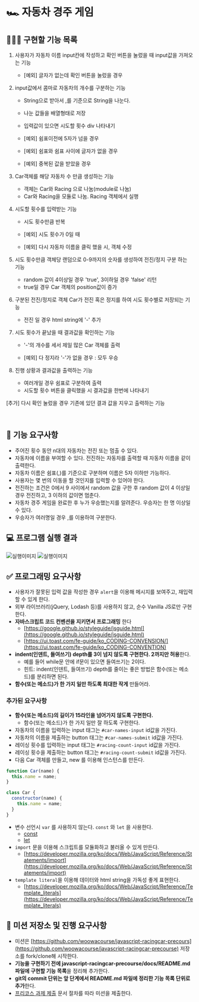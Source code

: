 # 🏎️ 자동차 경주 게임

## 👨🏻‍💻 구현할 기능 목록

1. 사용자가 자동차 이름 input칸에 작성하고 확인 버튼을 눌렀을 때 input값을 가져오는 기능

   - [예외] 글자가 없는데 확인 버튼을 눌렀을 경우

2. input값에서 콤마로 자동차의 개수를 구분하는 기능

   - String으로 받아서 ,를 기준으로 String을 나눈다.
   - 나눈 값들을 배열형태로 저장
   - 입력값이 있으면 시도할 횟수 div 나타내기

   - [예외] 쉼표이전에 5자가 넘을 경우
   - [예외] 쉼표와 쉼표 사이에 글자가 없을 경우
   - [예외] 중복된 값을 받았을 경우

3. Car객체를 해당 자동차 수 만큼 생성하는 기능

   - 객체는 Car와 Racing 으로 나눔(module로 나눔)
   - Car와 Racing을 모듈로 나눔. Racing 객체에서 실행

4. 시도할 횟수를 입력받는 기능

   - 시도 횟수만큼 반복
   - [예외] 시도 횟수가 0일 때

   - [예외] 다시 자동차 이름을 클릭 했을 시, 객체 수정

5. 시도 횟수만큼 객체당 랜덤으로 0-9까지의 숫자를 생성하여 전진/정지 구분 하는 기능

   - random 값이 4이상일 경우 'true', 3이하일 경우 'false' 리턴
   - true일 경우 Car 객체의 position값이 증가

6. 구분된 전진/정지로 객체 Car가 전진 혹은 정지를 하여 시도 횟수별로 저장되는 기능

   - 전진 일 경우 html string에 '-' 추가

7. 시도 횟수가 끝났을 때 결과값을 확인하는 기능

   - '-'의 개수를 세서 제일 많은 Car 객체를 출력

   - [예외] 다 정지라 '-'가 없을 경우 : 모두 우승

8. 진행 상황과 결과값을 출력하는 기능

   - 여러개일 경우 쉼표로 구분하여 출력
   - 시도할 횟수 버튼을 클릭했을 시 결과값을 한번에 나타내기

[추가] 다시 확인 눌렀을 경우 기존에 있던 결과 값을 지우고 출력하는 기능

<br>

## 🎯 기능 요구사항

- 주어진 횟수 동안 n대의 자동차는 전진 또는 멈출 수 있다.
- 자동차에 이름을 부여할 수 있다. 전진하는 자동차를 출력할 때 자동차 이름을 같이 출력한다.
- 자동차 이름은 쉼표(,)를 기준으로 구분하며 이름은 5자 이하만 가능하다.
- 사용자는 몇 번의 이동을 할 것인지를 입력할 수 있어야 한다.
- 전진하는 조건은 0에서 9 사이에서 random 값을 구한 후 random 값이 4 이상일 경우 전진하고, 3 이하의 값이면 멈춘다.
- 자동차 경주 게임을 완료한 후 누가 우승했는지를 알려준다. 우승자는 한 명 이상일 수 있다.
- 우승자가 여러명일 경우 ,를 이용하여 구분한다.

## 💻 프로그램 실행 결과

![실행이미지](images/result.gif)
![실행이미지](images/result.jpg)

## ✅ 프로그래밍 요구사항

- 사용자가 잘못된 입력 값을 작성한 경우 `alert`을 이용해 메시지를 보여주고, 재입력할 수 있게 한다.
- 외부 라이브러리(jQuery, Lodash 등)를 사용하지 않고, 순수 Vanilla JS로만 구현한다.
- **자바스크립트 코드 컨벤션을 지키면서 프로그래밍** 한다
  - [https://google.github.io/styleguide/jsguide.html](https://google.github.io/styleguide/jsguide.html)
  - [https://ui.toast.com/fe-guide/ko_CODING-CONVENSION/](https://ui.toast.com/fe-guide/ko_CODING-CONVENTION)
- **indent(인덴트, 들여쓰기) depth를 3이 넘지 않도록 구현한다. 2까지만 허용**한다.
  - 예를 들어 while문 안에 if문이 있으면 들여쓰기는 2이다.
  - 힌트: indent(인덴트, 들여쓰기) depth를 줄이는 좋은 방법은 함수(또는 메소드)를 분리하면 된다.
- **함수(또는 메소드)가 한 가지 일만 하도록 최대한 작게** 만들어라.

### 추가된 요구사항

- **함수(또는 메소드)의 길이가 15라인을 넘어가지 않도록 구현한다.**
  - 함수(또는 메소드)가 한 가지 일만 잘 하도록 구현한다.
- 자동차의 이름을 입력하는 input 태그는 `#car-names-input` id값을 가진다.
- 자동차의 이름을 제출하는 button 태그는 `#car-names-submit` id값을 가진다.
- 레이싱 횟수를 입력하는 input 태그는 `#racing-count-input` id값을 가진다.
- 레이싱 횟수을 제출하는 button 태그는 `#racing-count-submit` id값을 가진다.
- 다음 Car 객체를 만들고, new 를 이용해 인스턴스를 만든다.

```javascript
function Car(name) {
  this.name = name;
}

class Car {
  constructor(name) {
    this.name = name;
  }
}
```

- 변수 선언시 `var` 를 사용하지 않는다. `const` 와 `let` 을 사용한다.
  - [const](https://developer.mozilla.org/ko/docs/Web/JavaScript/Reference/Statements/const)
  - [let](https://developer.mozilla.org/ko/docs/Web/JavaScript/Reference/Statements/let)
- `import` 문을 이용해 스크립트를 모듈화하고 불러올 수 있게 만든다.
  - [https://developer.mozilla.org/ko/docs/Web/JavaScript/Reference/Statements/import](https://developer.mozilla.org/ko/docs/Web/JavaScript/Reference/Statements/import)
- `template literal`을 이용해 데이터와 html string을 가독성 좋게 표현한다.
  - [https://developer.mozilla.org/ko/docs/Web/JavaScript/Reference/Template_literals](https://developer.mozilla.org/ko/docs/Web/JavaScript/Reference/Template_literals)

## 📝 미션 저장소 및 진행 요구사항

- 미션은 [https://github.com/woowacourse/javascript-racingcar-precours](https://github.com/woowacourse/javascript-racingcar-precourse) 저장소를 fork/clone해 시작한다.
- **기능을 구현하기 전에 javascript-racingcar-precourse/docs/README.md 파일에 구현할 기능 목록**을 정리해 추가한다.
- **git의 commit 단위는 앞 단계에서 README.md 파일에 정리한 기능 목록 단위로 추가**한다.
- [프리코스 과제 제출](https://github.com/woowacourse/woowacourse-docs/tree/master/precourse) 문서 절차를 따라 미션을 제출한다.
